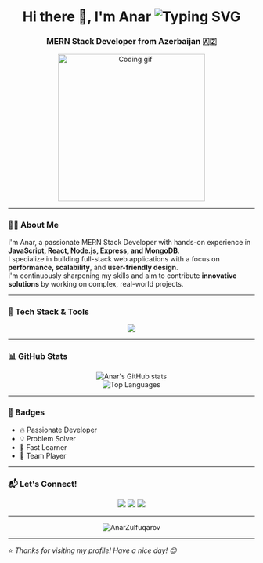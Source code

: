 <h1 align="center">
  Hi there 👋, I'm Anar  
  <img src="https://readme-typing-svg.demolab.com?font=Fira+Code&weight=500&pause=1000&color=F75C7E&center=true&vCenter=true&multiline=true&width=435&lines=MERN+Stack+Developer;JavaScript+%7C+React+%7C+Node.js+%7C+MongoDB;Passionate+about+Full-Stack+Development+%F0%9F%92%BB" alt="Typing SVG" />
</h1>

<h3 align="center">MERN Stack Developer from Azerbaijan 🇦🇿</h3>

<p align="center">
  <img src="https://media.giphy.com/media/qgQUggAC3Pfv687qPC/giphy.gif" width="300" alt="Coding gif">
</p>

---

### 👨‍💻 About Me

I'm Anar, a passionate MERN Stack Developer with hands-on experience in **JavaScript, React, Node.js, Express, and MongoDB**.  
I specialize in building full-stack web applications with a focus on **performance, scalability**, and **user-friendly design**.  
I'm continuously sharpening my skills and aim to contribute **innovative solutions** by working on complex, real-world projects.

---

### 🚀 Tech Stack & Tools

<p align="center">
  <img src="https://skillicons.dev/icons?i=js,ts,react,nodejs,express,mongodb,html,css,git,vscode" />
</p>

---

### 📊 GitHub Stats

<p align="center">
  <img src="https://github-readme-stats.vercel.app/api?username=AnarZulfuqarov&show_icons=true&theme=radical" alt="Anar's GitHub stats" />
  <br />
  <img src="https://github-readme-stats.vercel.app/api/top-langs/?username=AnarZulfuqarov&layout=compact&theme=radical" alt="Top Languages" />
</p>

---

### 🏅 Badges

- 🔥 Passionate Developer
- 💡 Problem Solver
- 🧠 Fast Learner
- 🤝 Team Player

---

### 📬 Let's Connect!

<p align="center">
  <a href="mailto:zulfuqarov584@gmail.com"><img src="https://img.shields.io/badge/Gmail-D14836?style=for-the-badge&logo=gmail&logoColor=white" /></a>
  <a href="https://linkedin.com/in/anar-zulfugarov-344052302"><img src="https://img.shields.io/badge/LinkedIn-0077B5?style=for-the-badge&logo=linkedin&logoColor=white" /></a>
  <a href="https://github.com/AnarZulfuqarov"><img src="https://img.shields.io/badge/GitHub-100000?style=for-the-badge&logo=github&logoColor=white" /></a>
</p>

---

<p align="center">
  <img src="https://komarev.com/ghpvc/?username=AnarZulfuqarov&label=Profile%20views&color=0e75b6&style=flat" alt="AnarZulfuqarov" />
</p>

---

⭐️ *Thanks for visiting my profile! Have a nice day! 😊*

